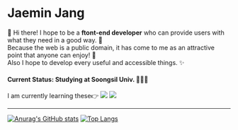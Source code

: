 Jaemin Jang
===========
👋 Hi there! I hope to be a __ftont-end developer__ who can provide users with what they need in a good way. 🎨
<br>Because the web is a public domain, it has come to me as an attractive point that anyone can enjoy! 🤗 
<br>Also I hope to develop every useful and accessible things. ✨
#### Current Status: Studying at Soongsil Univ. 👩‍💻🌱
I am currently learning these👉 <img src="https://img.shields.io/badge/HTML5-E34F26?style=flat-square&logo=HTML5&logoColor=white"/> <img src="https://img.shields.io/badge/CSS3-1572B6?style=flat-square&logo=CSS3&logoColor=white"/>
***
[![Anurag's GitHub stats](https://github-readme-stats.vercel.app/api?username=liverue&show_icons=true&theme=radical)](https://github.com/liverue/liverue)
[![Top Langs](https://github-readme-stats.vercel.app/api/top-langs/?username=liverue&langs_count=8&layout=compact&theme=radical)](https://github.com/liverue/liverue)
